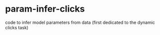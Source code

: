 # param-infer-clicks
code to infer model parameters from data (first dedicated to the dynamic clicks task)
